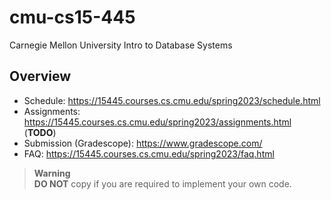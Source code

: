 # cmu-cs15-445
Carnegie Mellon University Intro to Database Systems

## Overview
- Schedule: https://15445.courses.cs.cmu.edu/spring2023/schedule.html 
- Assignments: https://15445.courses.cs.cmu.edu/spring2023/assignments.html (**TODO**)
- Submission (Gradescope): https://www.gradescope.com/ 
- FAQ: https://15445.courses.cs.cmu.edu/spring2023/faq.html 

> **Warning**  
> **DO NOT** copy if you are required to implement your own code.
